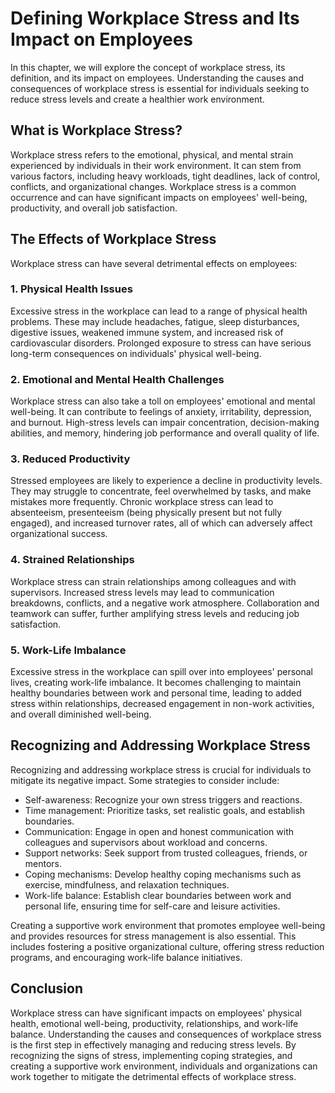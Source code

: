 Defining Workplace Stress and Its Impact on Employees
================================================================

In this chapter, we will explore the concept of workplace stress, its definition, and its impact on employees. Understanding the causes and consequences of workplace stress is essential for individuals seeking to reduce stress levels and create a healthier work environment.

What is Workplace Stress?
-------------------------

Workplace stress refers to the emotional, physical, and mental strain experienced by individuals in their work environment. It can stem from various factors, including heavy workloads, tight deadlines, lack of control, conflicts, and organizational changes. Workplace stress is a common occurrence and can have significant impacts on employees' well-being, productivity, and overall job satisfaction.

The Effects of Workplace Stress
-------------------------------

Workplace stress can have several detrimental effects on employees:

### 1. Physical Health Issues

Excessive stress in the workplace can lead to a range of physical health problems. These may include headaches, fatigue, sleep disturbances, digestive issues, weakened immune system, and increased risk of cardiovascular disorders. Prolonged exposure to stress can have serious long-term consequences on individuals' physical well-being.

### 2. Emotional and Mental Health Challenges

Workplace stress can also take a toll on employees' emotional and mental well-being. It can contribute to feelings of anxiety, irritability, depression, and burnout. High-stress levels can impair concentration, decision-making abilities, and memory, hindering job performance and overall quality of life.

### 3. Reduced Productivity

Stressed employees are likely to experience a decline in productivity levels. They may struggle to concentrate, feel overwhelmed by tasks, and make mistakes more frequently. Chronic workplace stress can lead to absenteeism, presenteeism (being physically present but not fully engaged), and increased turnover rates, all of which can adversely affect organizational success.

### 4. Strained Relationships

Workplace stress can strain relationships among colleagues and with supervisors. Increased stress levels may lead to communication breakdowns, conflicts, and a negative work atmosphere. Collaboration and teamwork can suffer, further amplifying stress levels and reducing job satisfaction.

### 5. Work-Life Imbalance

Excessive stress in the workplace can spill over into employees' personal lives, creating work-life imbalance. It becomes challenging to maintain healthy boundaries between work and personal time, leading to added stress within relationships, decreased engagement in non-work activities, and overall diminished well-being.

Recognizing and Addressing Workplace Stress
-------------------------------------------

Recognizing and addressing workplace stress is crucial for individuals to mitigate its negative impact. Some strategies to consider include:

* Self-awareness: Recognize your own stress triggers and reactions.
* Time management: Prioritize tasks, set realistic goals, and establish boundaries.
* Communication: Engage in open and honest communication with colleagues and supervisors about workload and concerns.
* Support networks: Seek support from trusted colleagues, friends, or mentors.
* Coping mechanisms: Develop healthy coping mechanisms such as exercise, mindfulness, and relaxation techniques.
* Work-life balance: Establish clear boundaries between work and personal life, ensuring time for self-care and leisure activities.

Creating a supportive work environment that promotes employee well-being and provides resources for stress management is also essential. This includes fostering a positive organizational culture, offering stress reduction programs, and encouraging work-life balance initiatives.

Conclusion
----------

Workplace stress can have significant impacts on employees' physical health, emotional well-being, productivity, relationships, and work-life balance. Understanding the causes and consequences of workplace stress is the first step in effectively managing and reducing stress levels. By recognizing the signs of stress, implementing coping strategies, and creating a supportive work environment, individuals and organizations can work together to mitigate the detrimental effects of workplace stress.
